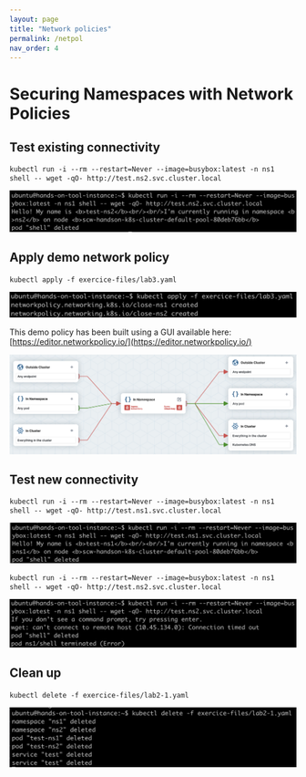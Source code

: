 ```yaml
---
layout: page
title: "Network policies"
permalink: /netpol
nav_order: 4
---
```

# Securing Namespaces with Network Policies
## Test existing connectivity

```
kubectl run -i --rm --restart=Never --image=busybox:latest -n ns1 shell -- wget -qO- http://test.ns2.svc.cluster.local
```

![](assets/images/netpol/allow.png)

## Apply demo network policy

```
kubectl apply -f exercice-files/lab3.yaml
```

![](assets/images/netpol/apply.png)

This demo policy has been built using a GUI available here: [https://editor.networkpolicy.io/](https://editor.networkpolicy.io/)

![](assets/images/netpol/gui.png)

## Test new connectivity

```
kubectl run -i --rm --restart=Never --image=busybox:latest -n ns1 shell -- wget -qO- http://test.ns1.svc.cluster.local
```

![](assets/images/netpol/ok.png)

```
kubectl run -i --rm --restart=Never --image=busybox:latest -n ns1 shell -- wget -qO- http://test.ns2.svc.cluster.local
```

![](assets/images/netpol/ko.png)

## Clean up

```
kubectl delete -f exercice-files/lab2-1.yaml
```

![](assets/images/netpol/cleanup.png)
